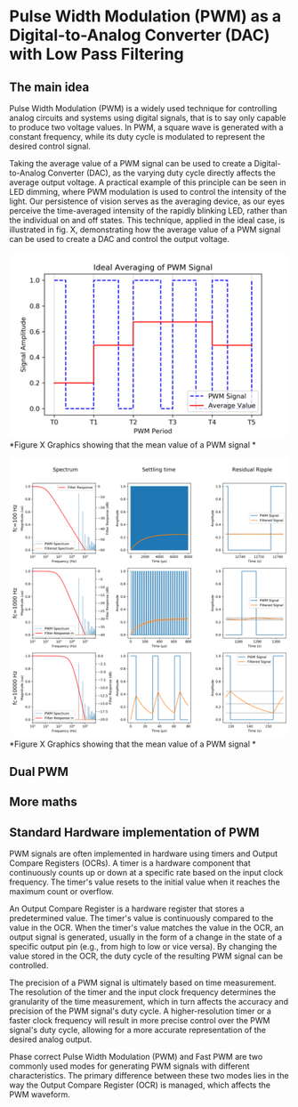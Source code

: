 # Pulse Width Modulation (PWM) as a Digital-to-Analog Converter (DAC) with Low Pass Filtering
 
## The main idea

Pulse Width Modulation (PWM) is a widely used technique for controlling analog circuits and systems using digital signals, that is to say only capable to produce two voltage values. In PWM, a square wave is generated with a constant frequency, while its duty cycle is modulated to represent the desired control signal.     

Taking the average value of a PWM signal can be used to create a Digital-to-Analog Converter (DAC), as the varying duty cycle directly affects the average output voltage. A practical example of this principle can be seen in LED dimming, where PWM modulation is used to control the intensity of the light. Our persistence of vision serves as the averaging device, as our eyes perceive the time-averaged intensity of the rapidly blinking LED, rather than the individual on and off states. This technique, applied in the ideal case, is illustrated in fig. X, demonstrating how the average value of a PWM signal can be used to create a DAC and control the output voltage.



![dco capacitor discharge schematics](img/SI_PWM_average.png)
*Figure X Graphics showing that the mean value of a PWM signal *

![dco capacitor discharge schematics](img/PWM_3x3.png)
*Figure X Graphics showing that the mean value of a PWM signal * 








## Dual PWM



## More maths




## Standard Hardware implementation of PWM

PWM signals are often implemented in hardware using timers and Output Compare Registers (OCRs). A timer is a hardware component that continuously counts up or down at a specific rate based on the input clock frequency. The timer's value resets to the initial value when it reaches the maximum count or overflow.

An Output Compare Register is a hardware register that stores a predetermined value. The timer's value is continuously compared to the value in the OCR. When the timer's value matches the value in the OCR, an output signal is generated, usually in the form of a change in the state of a specific output pin (e.g., from high to low or vice versa). By changing the value stored in the OCR, the duty cycle of the resulting PWM signal can be controlled.

The precision of a PWM signal is ultimately based on time measurement. The resolution of the timer and the input clock frequency determines the granularity of the time measurement, which in turn affects the accuracy and precision of the PWM signal's duty cycle. A higher-resolution timer or a faster clock frequency will result in more precise control over the PWM signal's duty cycle, allowing for a more accurate representation of the desired analog output.

Phase correct Pulse Width Modulation (PWM) and Fast PWM are two commonly used modes for generating PWM signals with different characteristics. The primary difference between these two modes lies in the way the Output Compare Register (OCR) is managed, which affects the PWM waveform.